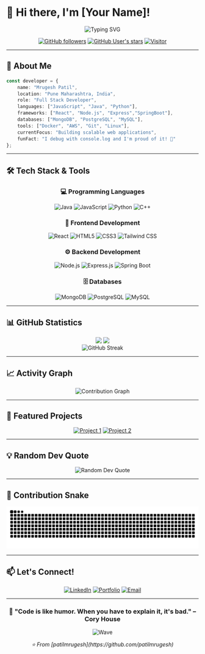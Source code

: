 # 👋 Hi there, I'm [Your Name]!

<div align="center">
  <img src="https://readme-typing-svg.herokuapp.com?font=Fira+Code&size=32&duration=2800&pause=2000&color=A9FEF7&center=true&vCenter=true&width=600&lines=Full+Stack+Developer;Open+Source+Enthusiast;Problem+Solver;Always+Learning!" alt="Typing SVG" />
</div>

<div align="center">
  
  [![GitHub followers](https://img.shields.io/github/followers/patilmrugesh?label=Follow&style=social)](https://github.com/patilmrugesh/?tab=follow)
  [![GitHub User's stars](https://img.shields.io/github/stars/patilmrugesh?style=social)](https://github.com/patilmrugesh)
  [![Visitor](https://visitor-badge.laobi.icu/badge?page_id=patilmrugesh.patilmrugesh)](https://github.com/patilmrugesh)

</div>

---

## 🚀 About Me

```typescript
const developer = {
    name: "Mrugesh Patil",
    location: "Pune Maharashtra, India",
    role: "Full Stack Developer",
    languages: ["JavaScript", "Java", "Python"],
    frameworks: ["React", "Node.js", "Express","SpringBoot"],
    databases: ["MongoDB", "PostgreSQL", "MySQL"],
    tools: ["Docker", "AWS", "Git", "Linux"],
    currentFocus: "Building scalable web applications",
    funFact: "I debug with console.log and I'm proud of it! 🐛"
};
```

---

## 🛠️ Tech Stack & Tools

<div align="center">

### 💻 Programming Languages

![Java](https://img.shields.io/badge/Java-ED8B00?style=for-the-badge&logo=java&logoColor=white)
![JavaScript](https://img.shields.io/badge/JavaScript-F7DF1E?style=for-the-badge&logo=javascript&logoColor=black)
![Python](https://img.shields.io/badge/Python-3776AB?style=for-the-badge&logo=python&logoColor=white)
![C++](https://img.shields.io/badge/C++-00599C?style=for-the-badge&logo=c%2B%2B&logoColor=white)

### 🎨 Frontend Development
![React](https://img.shields.io/badge/React-20232A?style=for-the-badge&logo=react&logoColor=61DAFB)
![HTML5](https://img.shields.io/badge/HTML5-E34F26?style=for-the-badge&logo=html5&logoColor=white)
![CSS3](https://img.shields.io/badge/CSS3-1572B6?style=for-the-badge&logo=css3&logoColor=white)
![Tailwind CSS](https://img.shields.io/badge/Tailwind_CSS-38B2AC?style=for-the-badge&logo=tailwind-css&logoColor=white)

### ⚙️ Backend Development
![Node.js](https://img.shields.io/badge/Node.js-43853D?style=for-the-badge&logo=node.js&logoColor=white)
![Express.js](https://img.shields.io/badge/Express.js-404D59?style=for-the-badge)
![Spring Boot](https://img.shields.io/badge/Spring_Boot-6DB33F?style=for-the-badge&logo=spring-boot&logoColor=white)

### 🗄️ Databases
![MongoDB](https://img.shields.io/badge/MongoDB-4EA94B?style=for-the-badge&logo=mongodb&logoColor=white)
![PostgreSQL](https://img.shields.io/badge/PostgreSQL-316192?style=for-the-badge&logo=postgresql&logoColor=white)
![MySQL](https://img.shields.io/badge/MySQL-00000F?style=for-the-badge&logo=mysql&logoColor=white)


</div>

---

## 📊 GitHub Statistics

<div align="center">
  <img height="180em" src="https://github-readme-stats.vercel.app/api?username=patilmrugesh&show_icons=true&theme=tokyonight&include_all_commits=true&count_private=true"/>
  <img height="180em" src="https://github-readme-stats.vercel.app/api/top-langs/?username=patilmrugesh&layout=compact&langs_count=8&theme=tokyonight"/>
</div>

<div align="center">
  <img src="https://github-readme-streak-stats.herokuapp.com/?user=patilmrugesh&theme=tokyonight" alt="GitHub Streak" />
</div>

---

## 📈 Activity Graph
<div align="center">
  <img src="https://github-readme-activity-graph.vercel.app/graph?username=patilmrugesh&theme=tokyo-night&bg_color=1a1b27&color=70a5fd&line=bf91f3&point=38bdae&area=true&hide_border=true" alt="Contribution Graph" />
</div>

---

## 🌟 Featured Projects

<div align="center">

[![Project 1](https://github-readme-stats.vercel.app/api/pin/?username=patilmrugesh&repo=project1&theme=tokyonight)](https://github.com/patilmrugesh/civicboost)
[![Project 2](https://github-readme-stats.vercel.app/api/pin/?username=patilmrugesh&repo=project2&theme=tokyonight)](https://github.com/patilmrugesh/arogya)

</div>

---

## 💡 Random Dev Quote
<div align="center">
  <img src="https://quotes-github-readme.vercel.app/api?type=horizontal&theme=tokyonight" alt="Random Dev Quote" />
</div>

---

## 🐍 Contribution Snake
<div align="center">
  <img src="https://raw.githubusercontent.com/patilmrugesh/patilmrugesh/output/github-contribution-grid-snake.svg" alt="Snake animation" />
</div>

---

## 📫 Let's Connect!

<div align="center">

[![LinkedIn](https://img.shields.io/badge/LinkedIn-0077B5?style=for-the-badge&logo=linkedin&logoColor=white)](https://linkedin.com/in/mrugesh-patil)
[![Portfolio](https://img.shields.io/badge/Portfolio-FF5722?style=for-the-badge&logo=todoist&logoColor=white)](https://yourportfolio.com)
[![Email](https://img.shields.io/badge/Gmail-D14836?style=for-the-badge&logo=gmail&logoColor=white)](mailto:patilmrugesh84@gmail.com)

</div>

---

<div align="center">
  <h3>🎯 "Code is like humor. When you have to explain it, it's bad." – Cory House</h3>
  
  ![Wave](https://raw.githubusercontent.com/mayhemantt/mayhemantt/Update/svg/Bottom.svg)
  
  <p><i>⭐️ From [patilmrugesh](https://github.com/patilmrugesh)</i></p>
</div>
